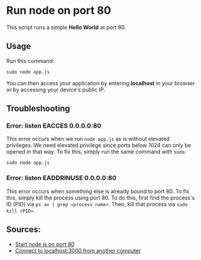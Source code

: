 # Run node on port 80
This script runs a simple **Hello World** at port 80.

## Usage
Run this command:

    sudo node app.js
You can then access your application by entering **localhost** in your browser or by accessing your device's public IP.

## Troubleshooting
### Error: listen EACCES 0.0.0.0:80
This error occurs when we run `node app.js`  as is without elevated privileges. We need elevated privilege since ports below 1024 can only be opened in that way. To fix this, simply run the same command with `sudo`.

    sudo node app.js

### Error: listen EADDRINUSE 0.0.0.0:80
This error occurs when something else is already bound to port 80. To fix this, simply kill the process using port 80. To do this, first find the process's ID (PID) via `ps ax | grep <process_name>`. Then, kill that process via `sudo kill <PID>`.

## Sources:
 - [Start node js on port 80
 ](quora.com/What-are-the-simplest-steps-to-start-node-js-work-on-port-80-in-Windows)
 - [Connect to localhost:3000 from another computer
 ](stackoverflow.com/questions/30712141/connect-to-localhost3000-from-another-computer-expressjs-nodejs)
